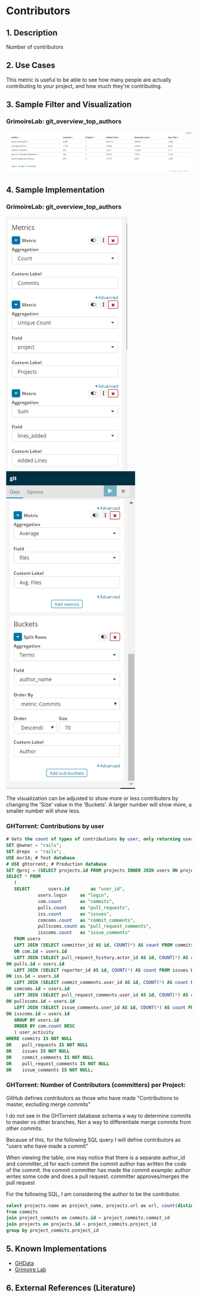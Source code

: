 # Contributors

##  1. Description
Number of contributors

##  2. Use Cases
This metric is useful to be able to see how many people are actually contributing to your project, and how much they're contributing.

##  3. Sample Filter and Visualization

### GrimoireLab: git_overview_top_authors

![img](https://github.com/Illuminatian/Assets/blob/master/CommiterVis.PNG)

##  4. Sample Implementation

### GrimoireLab: git_overview_top_authors
![img](https://github.com/Illuminatian/Assets/blob/master/CommiterCode2.PNG)
![img](https://github.com/Illuminatian/Assets/blob/master/CommiterCode1.PNG)

The visualization can be adjusted to show more or less contributers by changing the 'Size' value in the 'Buckets'. A larger number will show more, a smaller number will show less.

### GHTorrent: Contributions by user

```SQL
# Gets the count of types of contributions by user, only returning users who have interacted with a project in some way
SET @owner = "rails";
SET @repo  = "rails";
USE msr14; # Test database
# USE ghtorrent; # Production database
SET @proj = (SELECT projects.id FROM projects INNER JOIN users ON projects.owner_id = users.id WHERE projects.name = @repo AND users.login = @owner);
SELECT * FROM
   (
   SELECT       users.id        as "user_id",
            users.login     as "login",
            com.count       as "commits",
            pulls.count     as "pull_requests",
            iss.count       as "issues",
            comcoms.count   as "commit_comments",
            pullscoms.count as "pull_request_comments",
            isscoms.count   as "issue_comments"
   FROM users
   LEFT JOIN (SELECT committer_id AS id, COUNT(*) AS count FROM commits INNER JOIN project_commits ON project_commits.commit_id = commits.id WHERE project_commits.project_id = @proj GROUP BY commits.committer_id) AS com
   ON com.id = users.id
   LEFT JOIN (SELECT pull_request_history.actor_id AS id, COUNT(*) AS count FROM pull_request_history JOIN pull_requests ON pull_requests.id = pull_request_history.pull_request_id WHERE pull_requests.base_repo_id = @proj AND pull_request_history.action = 'merged' GROUP BY pull_request_history.actor_id) AS pulls
ON pulls.id = users.id
   LEFT JOIN (SELECT reporter_id AS id, COUNT(*) AS count FROM issues WHERE issues.repo_id = @proj GROUP BY issues.reporter_id) AS iss
ON iss.id = users.id
   LEFT JOIN (SELECT commit_comments.user_id AS id, COUNT(*) AS count FROM commit_comments JOIN project_commits ON project_commits.commit_id = commit_comments.commit_id WHERE project_commits.project_id = @proj GROUP BY commit_comments.user_id) AS comcoms
ON comcoms.id = users.id
   LEFT JOIN (SELECT pull_request_comments.user_id AS id, COUNT(*) AS count FROM pull_request_comments JOIN pull_requests ON pull_request_comments.pull_request_id = pull_requests.id WHERE pull_requests.base_repo_id = @proj GROUP BY pull_request_comments.user_id) AS pullscoms
ON pullscoms.id = users.id
   LEFT JOIN (SELECT issue_comments.user_id AS id, COUNT(*) AS count FROM issue_comments JOIN issues ON issue_comments.issue_id = issues.id WHERE issues.repo_id = @proj GROUP BY issue_comments.user_id) AS isscoms
ON isscoms.id = users.id
   GROUP BY users.id
   ORDER BY com.count DESC
   ) user_activity
WHERE commits IS NOT NULL
OR    pull_requests IS NOT NULL
OR    issues IS NOT NULL
OR    commit_comments IS NOT NULL
OR    pull_request_comments IS NOT NULL
OR    issue_comments IS NOT NULL;
```

### GHTorrent: Number of Contributors (committers) per Project:

GitHub defines contributors as those who have made "Contributions to master, excluding merge commits"

I do not see in the GHTorrent database schema a way to determine commits to master vs other branches,
Nor a way to differentiate merge commits from other commits.

Because of this, for the following SQL query I will define contributors as "users who have made a commit"

When viewing the table, one may notice that there is a separate author_id and committer_id for each commit
the commit author has written the code of the commit.
the commit committer has made the commit
example: author writes some code and does a pull request.  committer approves/merges the pull request

For the following SQL, I am considering the author to be the contributor.

```SQL
select projects.name as project_name, projects.url as url, count(distinct commits.author_id) as num_contributers
from commits
join project_commits on commits.id = project_commits.commit_id
join projects on projects.id = project_commits.project_id
group by project_commits.project_id
```

##  5. Known Implementations
* [GHData](https://github.com/OSSHealth/ghdata)
* [Grimoire Lab](https://github.com/chaoss/grimoirelab)

##  6. External References (Literature)
